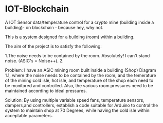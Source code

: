 # IOT-Blockchain
A IOT Sensor data/temperature control for a crypto mine (building inside a building)- on blockchain - because hey, why not.

This is a system designed for a building (room) within a building.

The aim of the project is to satisfy the following:


1.The noise needs to be contained by the room. Absolutely! I can't stand noise. (ASIC's = Noise++).
2.

Problem: I have an ASIC mining room built inside a building (Shop) Diagram 1.1, where the noise needs to be contained by the room, and the temerature of the mining cold isle, hot isle, and temperature of the shop each need to be monitored and controlled. Also, the various room pressures need to be maintained according to ideal pressures.

Solution: By using multiple variable speed fans, temperature sensors, dampers,and controllers, establish a code suitable for Arduino to control the system to maintain shop at 70 Degrees, while having the cold isle within acceptable parameters.
